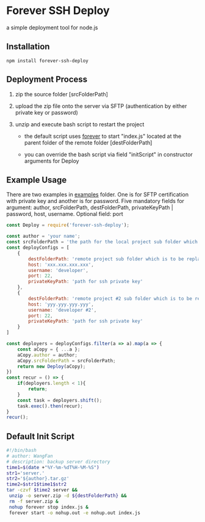 # Forever SSH Deploy

a simple deployment tool for node.js

## Installation

```
npm install forever-ssh-deploy
```

## Deployment Process

1. zip the source folder [srcFolderPath]

2. upload the zip file onto the server via SFTP (authentication by either private key or password)

3. unzip and execute bash script to restart the project
    
    * the default script uses [forever](https://github.com/foreversd/forever) to start "index.js" located at the parent folder of the remote folder [destFolderPath]

    * you can override the bash script via field "initScript" in constructor arguments for Deploy

## Example Usage

There are two examples in [examples](examples/) folder. One is for SFTP certification with private key and another is for password.
Five mandatory fields for argument: author, srcFolderPath, destFolderPath, privateKeyPath | password, host, username.
Optional field: port

```javascript
const Deploy = require('forever-ssh-deploy');

const author = 'your name';
const srcFolderPath = 'the path for the local project sub folder which is to replace the remote counterpart';
const deployConfigs = [
    {
        destFolderPath: 'remote project sub folder which is to be replaced by the local counterpart',
        host: 'xxx.xxx.xxx.xxx',
        username: 'developer',
        port: 22,
        privateKeyPath: 'path for ssh private key'
    },
    {
        destFolderPath: 'remote project #2 sub folder which is to be replaced by the local counterpart',
        host: 'yyy.yyy.yyy.yyy',
        username: 'developer #2',
        port: 22,
        privateKeyPath: 'path for ssh private key'
    }
]

const deployers = deployConfigs.filter(a => a).map(a => {
    const aCopy = { ...a };
    aCopy.author = author;
    aCopy.srcFolderPath = srcFolderPath;
    return new Deploy(aCopy);
})
const recur = () => {
    if(deployers.length < 1){
        return;
    }
    const task = deployers.shift();
    task.exec().then(recur);
}
recur();
```

## Default Init Script

```bash
#!/bin/bash
# author: WangFan
# description: backup server directory
time1=$(date +"%Y-%m-%dT%H-%M-%S")
str1='server.'
str2='${author}.tar.gz'
time2=$str1$time1$str2
tar -czvf $time2 server &&
 unzip -o server.zip -d ${destFolderPath} &&
 rm -f server.zip &
 nohup forever stop index.js &
 forever start -o nohup.out -e nohup.out index.js
```